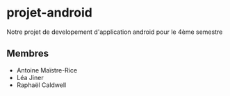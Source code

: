 # projet-android

Notre projet de developement d'application android pour le 4ème semestre

## Membres
- Antoine Maïstre-Rice
- Léa Jiner
- Raphaël Caldwell
